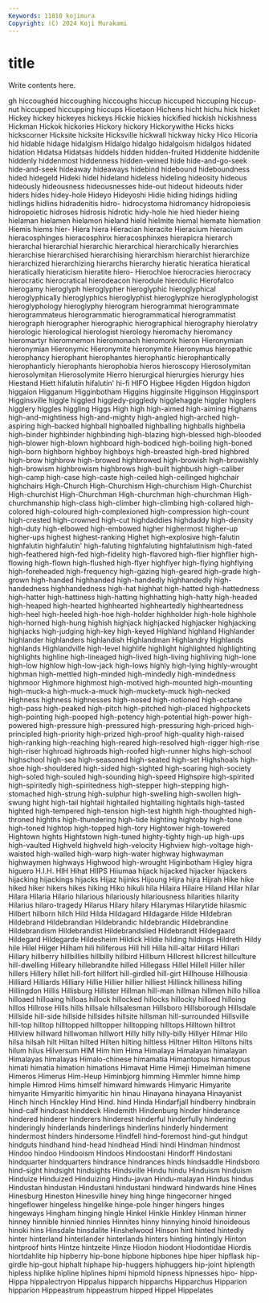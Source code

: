 ```yaml
---
Keywords: 11810 kojimura
Copyright: (C) 2024 Koji Murakami
---
```


# title

Write contents here.



gh hiccoughed hiccoughing hiccoughs hiccup hiccuped hiccuping hiccup-nut hiccupped hiccupping
hiccups Hicetaon Hichens hicht hichu hick hicket Hickey hickey hickeyes
hickeys Hickie hickies hickified hickish hickishness Hickman Hickok hickories Hickory
hickory Hickorywithe Hicks hicks hickscorner Hicksite hicksite Hicksville hickwall hickway
hicky Hico Hicoria hid hidable hidage hidalgism Hidalgo hidalgo hidalgoism
hidalgos hidated hidation Hidatsa Hidatsas hiddels hidden hidden-fruited Hiddenite hiddenite
hiddenly hiddenmost hiddenness hidden-veined hide hide-and-go-seek hide-and-seek hideaway hideaways hidebind
hidebound hideboundness hided hidegeld Hideki hidel hideland hideless hideling hideosity
hideous hideously hideousness hideousnesses hide-out hideout hideouts hider hiders hides
hidey-hole Hideyo Hideyoshi Hidie hiding hidings hidling hidlings hidlins hidradenitis
hidro- hidrocystoma hidromancy hidropoiesis hidropoietic hidroses hidrosis hidrotic hidy-hole hie
hied hieder hieing hielaman hielamen hielamon hieland hield hielmite hiemal
hiemate hiemation Hiemis hiems hier- Hiera hiera Hieracian hieracite Hieracium
hieracium hieracosphinges hieracosphinx hieracosphinxes hierapicra hierarch hierarchal hierarchial hierarchic hierarchical
hierarchically hierarchies hierarchise hierarchised hierarchising hierarchism hierarchist hierarchize hierarchized hierarchizing
hierarchs hierarchy hieratic hieratica hieratical hieratically hieraticism hieratite hiero- Hierochloe
hierocracies hierocracy hierocratic hierocratical hierodeacon hierodule hierodulic Hierofalco hierogamy hieroglyph
hieroglypher hieroglyphic hieroglyphical hieroglyphically hieroglyphics hieroglyphist hieroglyphize hieroglyphologist hieroglyphology hieroglyphy
hierogram hierogrammat hierogrammate hierogrammateus hierogrammatic hierogrammatical hierogrammatist hierograph hierographer hierographic
hierographical hierography hierolatry hierologic hierological hierologist hierology hieromachy hieromancy hieromartyr
hieromnemon hieromonach hieromonk hieron Hieronymian hieronymian Hieronymic Hieronymite hieronymite Hieronymus
hieropathic hierophancy hierophant hierophantes hierophantic hierophantically hierophanticly hierophants hierophobia hieros
hieroscopy Hierosolymitan hierosolymitan Hierosolymite Hierro hierurgical hierurgies hierurgy hies Hiestand
Hiett hifalutin hifalutin' hi-fi HIFO Higbee Higden Higdon higdon higgaion
Higganum Higginbotham Higgins higginsite Higginson Higginsport Higginsville higgle higgled higgledy-piggledy
higglehaggle higgler higglers higglery higgles higgling Higgs High high high-aimed
high-aiming Highams high-and-mightiness high-and-mighty high-angled high-arched high-aspiring high-backed highball highballed
highballing highballs highbelia high-binder highbinder highbinding high-blazing high-blessed high-blooded high-blower
high-blown highboard high-bodiced high-boiling high-boned high-born highborn highboy highboys high-breasted
high-bred highbred high-brow highbrow high-browed highbrowed high-browish high-browishly high-browism highbrowism
highbrows high-built highbush high-caliber high-camp high-case high-caste high-ceiled high-ceilinged highchair
highchairs High-Church High-Churchism High-churchism High-Churchist High-churchist High-Churchman High-churchman high-churchman High-churchmanship
high-class high-climber high-climbing high-collared high-colored high-coloured high-complexioned high-compression high-count high-crested
high-crowned high-cut highdaddies highdaddy high-density high-duty high-elbowed high-embowed higher highermost
higher-up higher-ups highest highest-ranking Highet high-explosive high-falutin highfalutin highfalutin' high-faluting
highfaluting highfalutinism high-fated high-feathered high-fed high-fidelity high-flavored high-flier highflier high-flowing
high-flown high-flushed high-flyer highflyer high-flying highflying high-foreheaded high-frequency high-gazing high-geared
high-grade high-grown high-handed highhanded high-handedly highhandedly high-handedness highhandedness high-hat highhat
high-hatted high-hattedness high-hatter high-hattiness high-hatting highhatting high-hatty high-headed high-heaped high-hearted
highhearted highheartedly highheartedness high-heel high-heeled high-hoe high-holder highholder high-hole highhole
high-horned high-hung highish highjack highjacked highjacker highjacking highjacks high-judging high-key
high-keyed Highland highland Highlander highlander highlanders highlandish Highlandman Highlandry Highlands
highlands Highlandville high-level highlife highlight highlighted highlighting highlights highline high-lineaged
high-lived high-living highliving high-lone high-low highlow high-low-jack high-lows highly high-lying
highly-wrought highman high-mettled high-minded high-mindedly high-mindedness highmoor Highmore highmost high-motived
high-mounted high-mounting high-muck-a high-muck-a-muck high-muckety-muck high-necked Highness highness highnesses high-nosed
high-notioned high-octane high-pass high-peaked high-pitch high-pitched high-placed highpockets high-pointing high-pooped
high-potency high-potential high-power high-powered high-pressure high-pressured high-pressuring high-priced high-principled high-priority
high-prized high-proof high-quality high-raised high-ranking high-reaching high-reared high-resolved high-rigger high-rise
high-riser highroad highroads high-roofed high-runner highs high-school highschool high-sea high-seasoned
high-seated high-set Highshoals high-shoe high-shouldered high-sided high-sighted high-soaring high-society high-soled
high-souled high-sounding high-speed Highspire high-spirited high-spiritedly high-spiritedness high-stepper high-stepping high-stomached
high-strung high-sulphur high-swelling high-swollen high-swung hight high-tail hightail hightailed hightailing
hightails high-tasted highted high-tempered high-tension high-test highth high-thoughted high-throned highths
high-thundering high-tide highting hightoby high-tone high-toned hightop high-topped high-tory Hightower
high-towered Hightown hights Hightstown high-tuned highty-tighty high-up high-ups high-vaulted Highveld
highveld high-velocity Highview high-voltage high-waisted high-walled high-warp high-water highway highwayman
highwaymen highways Highwood high-wrought Higinbotham Higley higra higuero H.I.H. HIH
Hihat HIIPS Hiiumaa hijack hijacked hijacker hijackers hijacking hijackings hijacks
Hijaz hijinks Hijoung Hijra hijra Hijrah Hike hike hiked hiker
hikers hikes hiking Hiko hikuli hila Hilaira Hilaire Hiland Hilar
hilar Hilara Hilaria Hilario hilarious hilariously hilariousness hilarities hilarity Hilarius
hilaro-tragedy Hilarus Hilary hilary Hilarymas Hilarytide hilasmic Hilbert hilborn hilch
Hild Hilda Hildagard Hildagarde Hilde Hildebran Hildebrand Hildebrandian Hildebrandic hildebrandic
Hildebrandine Hildebrandism Hildebrandist Hildebrandslied Hildebrandt Hildegaard Hildegard Hildegarde Hildesheim Hildick
Hildie hilding hildings Hildreth Hildy hile Hilel Hilger Hilham hili
hiliferous Hill hill Hilla hill-altar Hillard Hillari Hillary hillberry hillbillies
hillbilly hillbird Hillburn Hillcrest hillcrest hillculture hill-dwelling Hilleary hillebrandite hilled
Hillegass Hillel Hillell Hiller hiller hillers Hillery hillet hill-fort hillfort
hill-girdled hill-girt Hillhouse Hillhousia Hilliard Hilliards Hilliary Hillie Hillier hillier
hilliest Hillinck hilliness hilling Hillingdon Hillis Hillisburg Hillister Hillman hill-man
hillman hillmen hillo hilloa hilloaed hilloaing hilloas hillock hillocked hillocks
hillocky hilloed hilloing hillos Hillrose Hills hills hillsale hillsalesman Hillsboro
Hillsborough Hillsdale Hillside hill-side hillside hillsides hillsite hillsman hill-surrounded Hillsville
hill-top hilltop hilltopped hilltopper hilltopping hilltops Hilltown hilltrot Hillview hillward
hillwoman hillwort Hilly hilly hilly-billy Hillyer Hilmar Hilo hilsa hilsah
hilt Hiltan hilted Hilten hilting hiltless Hiltner Hilton Hiltons hilts
hilum hilus Hilversum HIM Him him Hima Himalaya Himalayan himalayan
Himalayas himalayas Himalo-chinese himamatia Himantopus himantopus himati himatia himation himations
Himavat Hime Himeji Himelman himene Himeros Himerus Him-Heup Himinbjorg himming
Himmler himne himp himple Himrod Hims himself himward himwards Himyaric
Himyarite himyarite Himyaritic himyaritic hin hinau Hinayana hinayana Hinayanist Hinch
hinch Hinckley Hind Hind. hind Hinda Hindarfjall hindberry hindbrain hind-calf
hindcast hinddeck Hindemith Hindenburg hinder hinderance hindered hinderer hinderers hinderest
hinderful hinderfully hindering hinderingly hinderlands hinderlings hinderlins hinderly hinderment hindermost
hinders hindersome Hindfell hind-foremost hind-gut hindgut hindguts hindhand hind-head hindhead
Hindi hindi Hindman hindmost Hindoo hindoo Hindooism Hindoos Hindoostani Hindorff
Hindostani hindquarter hindquarters hindrance hindrances hinds hindsaddle Hindsboro hind-sight hindsight
hindsights Hindsville Hindu hindu Hinduism hinduism Hinduize Hinduized Hinduizing Hindu-javan
Hindu-malayan Hindus hindus Hindustan hindustan Hindustani hindustani hindward hindwards hine
Hines Hinesburg Hineston Hinesville hiney hing hinge hingecorner hinged hingeflower
hingeless hingelike hinge-pole hinger hingers hinges hingeways Hingham hinging hingle
Hinkel Hinkle Hinkley Hinman hinner hinney hinnible hinnied hinnies Hinnites
hinny hinnying hinoid hinoideous hinoki hins Hinsdale hinsdalite Hinshelwood Hinson
hint hinted hintedly hinter hinterland hinterlander hinterlands hinters hinting hintingly
Hinton hintproof hints Hintze hintzeite Hinze Hiodon hiodont Hiodontidae Hiordis
hiortdahlite hip hipberry hip-bone hipbone hipbones hipe hiper hipflask hip-girdle
hip-gout hiphalt hiphape hip-huggers hiphuggers hip-joint hiplength hipless hiplike hipline
hiplines hipmi hipmold hipness hipnesses hipo- hipp- Hippa hippalectryon Hippalus
hipparch hipparchs Hipparchus Hipparion hipparion Hippeastrum hippeastrum hipped Hippel Hippelates
